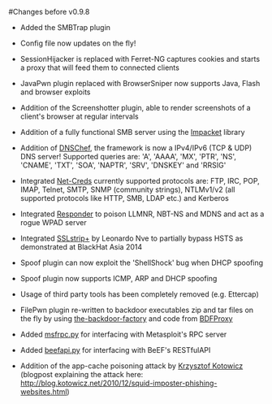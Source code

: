 #Changes before v0.9.8

- Added the SMBTrap plugin

- Config file now updates on the fly!

- SessionHijacker is replaced with Ferret-NG captures cookies and starts a proxy that will feed them to connected clients

- JavaPwn plugin replaced with BrowserSniper now supports Java, Flash and browser exploits

- Addition of the Screenshotter plugin, able to render screenshots of a client's browser at regular intervals

- Addition of a fully functional SMB server using the [Impacket](https://github.com/CoreSecurity/impacket) library

- Addition of [DNSChef](https://github.com/iphelix/dnschef), the framework is now a IPv4/IPv6 (TCP & UDP) DNS server! Supported queries are: 'A', 'AAAA', 'MX', 'PTR', 'NS', 'CNAME', 'TXT', 'SOA', 'NAPTR', 'SRV', 'DNSKEY' and 'RRSIG'

- Integrated [Net-Creds](https://github.com/DanMcInerney/net-creds) currently supported protocols are: FTP, IRC, POP, IMAP, Telnet, SMTP, SNMP (community strings), NTLMv1/v2 (all supported protocols like HTTP, SMB, LDAP etc.) and Kerberos

- Integrated [Responder](https://github.com/SpiderLabs/Responder) to poison LLMNR, NBT-NS and MDNS and act as a rogue WPAD server

- Integrated [SSLstrip+](https://github.com/LeonardoNve/sslstrip2) by Leonardo Nve to partially bypass HSTS as demonstrated at BlackHat Asia 2014 

- Spoof plugin can now exploit the 'ShellShock' bug when DHCP spoofing 

- Spoof plugin now supports ICMP, ARP and DHCP spoofing

- Usage of third party tools has been completely removed (e.g. Ettercap)

- FilePwn plugin re-written to backdoor executables zip and tar files on the fly by using [the-backdoor-factory](https://github.com/secretsquirrel/the-backdoor-factory) and code from [BDFProxy](https://github.com/secretsquirrel/BDFProxy)

- Added [msfrpc.py](https://github.com/byt3bl33d3r/msfrpc/blob/master/python-msfrpc/msfrpc.py) for interfacing with Metasploit's RPC server

- Added [beefapi.py](https://github.com/byt3bl33d3r/beefapi) for interfacing with BeEF's RESTfulAPI

- Addition of the app-cache poisoning attack by [Krzysztof Kotowicz](https://github.com/koto/sslstrip) (blogpost explaining the attack here: http://blog.kotowicz.net/2010/12/squid-imposter-phishing-websites.html)
